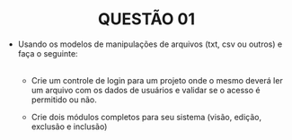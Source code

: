<div align="center">

# QUESTÃO 01    

</div>



- Usando os modelos de manipulações de arquivos (txt, csv ou outros) e faça o seguinte:<br><br>

  - Crie um controle de login para um projeto onde o mesmo deverá ler um arquivo com os dados de usuários e validar se o acesso é permitido ou não.

  - Crie dois módulos completos para seu sistema (visão, edição, exclusão e inclusão)